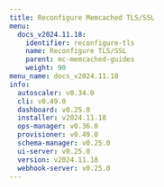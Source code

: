 ```yaml
---
title: Reconfigure Memcached TLS/SSL
menu:
  docs_v2024.11.18:
    identifier: reconfigure-tls
    name: Reconfigure TLS/SSL
    parent: mc-memcached-guides
    weight: 90
menu_name: docs_v2024.11.18
info:
  autoscaler: v0.34.0
  cli: v0.49.0
  dashboard: v0.25.0
  installer: v2024.11.18
  ops-manager: v0.36.0
  provisioner: v0.49.0
  schema-manager: v0.25.0
  ui-server: v0.25.0
  version: v2024.11.18
  webhook-server: v0.25.0
---
```


